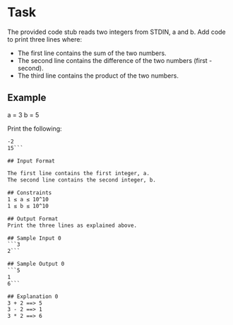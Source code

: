 # Task
The provided code stub reads two integers from STDIN, a and b. Add code to print three lines where:

- The first line contains the sum of the two numbers.
- The second line contains the difference of the two numbers (first - second).
- The third line contains the product of the two numbers.

## Example
a = 3
b = 5

Print the following:
```8
-2
15```

## Input Format

The first line contains the first integer, a.
The second line contains the second integer, b.

## Constraints
1 ≤ a ≤ 10^10
1 ≤ b ≤ 10^10

## Output Format
Print the three lines as explained above.

## Sample Input 0
```3
2```

## Sample Output 0
```5
1
6```

## Explanation 0
3 + 2 ==> 5
3 - 2 ==> 1
3 * 2 ==> 6




